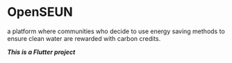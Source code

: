 # OpenSEUN

a platform where communities who decide to use energy saving methods to ensure clean water are rewarded with carbon credits.

***This is a Flutter project***